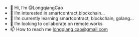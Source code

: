 - 👋 Hi, I’m @LongqiangCao
- 👀 I’m interested in smartcontract,blockchain...
- 🌱 I’m currently learning smartcontract, blockchain, golang...
- 💞️ I’m looking to collaborate on remote works
- 📫 How to reach me longqiang.cao@gmail.com


